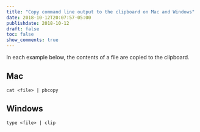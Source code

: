 ```yaml
---
title: "Copy command line output to the clipboard on Mac and Windows"
date: 2018-10-12T20:07:57-05:00
publishdate: 2018-10-12
draft: false
toc: false
show_comments: true
---
```


In each example below, the contents of a file are copied to the clipboard. 

## Mac

```
cat <file> | pbcopy
```

## Windows

```
type <file> | clip
```
